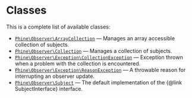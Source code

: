 Classes
=======

This is a complete list of available classes:

- [`Phine\Observer\ArrayCollection`](Phine/Observer/ArrayCollection.md) &mdash; Manages an array accessible collection of subjects.
- [`Phine\Observer\Collection`](Phine/Observer/Collection.md) &mdash; Manages a collection of subjects.
- [`Phine\Observer\Exception\CollectionException`](Phine/Observer/Exception/CollectionException.md) &mdash; Exception thrown when a problem with the collection is encountered.
- [`Phine\Observer\Exception\ReasonException`](Phine/Observer/Exception/ReasonException.md) &mdash; A throwable reason for interrupting an observer update.
- [`Phine\Observer\Subject`](Phine/Observer/Subject.md) &mdash; The default implementation of the {@link SubjectInterface} interface.
